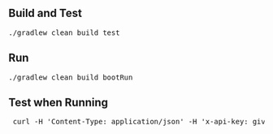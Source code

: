 ## Build and Test
<pre>
./gradlew clean build test
</pre>

## Run
<pre>
./gradlew clean build bootRun
</pre>

## Test when Running
<pre>
 curl -H 'Content-Type: application/json' -H 'x-api-key: given_api_key' -X POST -d '{"companyNumber": "06500244"}' http://localhost:8080/companysearch?onlyActiveCompanies=true
</pre>